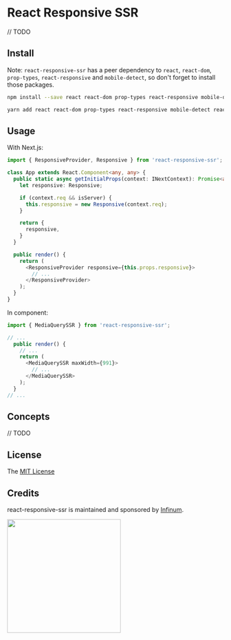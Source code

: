# React Responsive SSR

// TODO

## Install

Note: `react-responsive-ssr` has a peer dependency to `react`, `react-dom`, `prop-types`, `react-responsive` and `mobile-detect`,
so don't forget to install those packages.

```bash
npm install --save react react-dom prop-types react-responsive mobile-detect react-responsive-ssr
```

```bash
yarn add react react-dom prop-types react-responsive mobile-detect react-responsive-ssr
```

## Usage

With Next.js:

```typescript
import { ResponsiveProvider, Responsive } from 'react-responsive-ssr';

class App extends React.Component<any, any> {
  public static async getInitialProps(context: INextContext): Promise<any> {
    let responsive: Responsive;

    if (context.req && isServer) {
      this.responsive = new Responsive(context.req);
    }

    return {
      responsive,
    }
  }

  public render() {
    return (
      <ResponsiveProvider responsive={this.props.responsive}>
        // ...
      </ResponsiveProvider>
    );
  }
}
```

In component:

```typescript
import { MediaQuerySSR } from 'react-responsive-ssr';

// ...
  public render() {
    // ...
    return (
      <MediaQuerySSR maxWidth={991}>
        // ...
      </MediaQuerySSR>
    );
  }
// ...
```

## Concepts

// TODO

## License

The [MIT License](LICENSE)

## Credits

react-responsive-ssr is maintained and sponsored by
[Infinum](http://www.infinum.co).

<img src="https://infinum.co/infinum.png" width="264">
